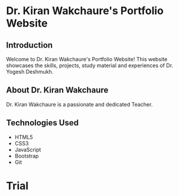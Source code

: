 # Dr. Kiran Wakchaure's Portfolio Website

## Introduction

Welcome to Dr. Kiran Wakchaure's Portfolio Website! This website showcases the skills, projects, study material and experiences of Dr. Yogesh Deshmukh.

## About Dr. Kiran Wakchaure

Dr. Kiran Wakchaure is a passionate and dedicated Teacher. 

## Technologies Used

- HTML5
- CSS3
- JavaScript
- Bootstrap
- Git
# Trial
